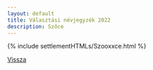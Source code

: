 ```yaml
---
layout: default
title: Választási névjegyzék 2022
description: Szőce
---
```


{% include settlementHTMLs/Szooxxce.html %}

[Vissza](../)